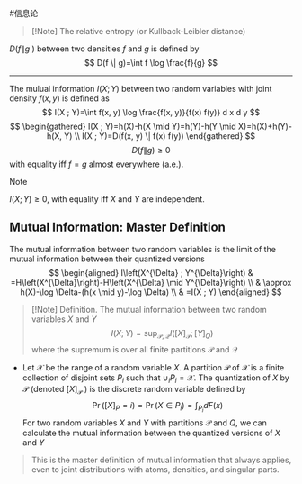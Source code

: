 #信息论 

>[!Note] The relative entropy (or Kullback-Leibler distance) 


$D(f \| g$ ) between two densities $f$ and $g$ is defined by
$$
D(f \| g)=\int f \log \frac{f}{g}
$$

***
The mulual information $I(X ; Y)$ between two random variables with joint density $f(x, y)$ is defined as
$$
I(X ; Y)=\int f(x, y) \log \frac{f(x, y)}{f(x) f(y)} d x d y
$$
$$
\begin{gathered}
I(X ; Y)=h(X)-h(X \mid Y)=h(Y)-h(Y \mid X)=h(X)+h(Y)-h(X, Y) \\
I(X ; Y)=D(f(x, y) \| f(x) f(y))
\end{gathered}
$$
$$
D(f \| g) \geq 0
$$
with equality iff $f=g$ almost everywhere (a.e.).
>[!Note]
$I(X ; Y) \geq 0$, with equality iff $X$ and $Y$ are independent.


## Mutual Information: Master Definition
The mutual information between two random variables is the limit of the mutual information between their quantized versions
$$
\begin{aligned}
I\left(X^{\Delta} ; Y^{\Delta}\right) & =H\left(X^{\Delta}\right)-H\left(X^{\Delta} \mid Y^{\Delta}\right) \\
& \approx h(X)-\log \Delta-(h(x \mid y)-\log \Delta) \\
& =I(X ; Y)
\end{aligned}
$$
>[!Note] Definition. The mutual information between two random variables $X$ and $Y$
>$$
>I(X ; Y)=\sup _{\mathcal{P}, \mathcal{Q}} I\left([X]_{\mathcal{P}} ;[Y]_Q\right)
>$$
>where the supremum is over all finite partitions $\mathcal{P}$ and $\mathcal{Q}$
- Let $\mathcal{X}$ be the range of a random variable $X$. A partition $\mathcal{P}$ of $\mathcal{X}$ is a finite collection of disjoint sets $P_i$ such that $\cup_i P_i=\mathcal{X}$. The quantization of $X$ by $\mathcal{P}$ (denoted $[X]_{\mathcal{P}}$ ) is the discrete random variable defined by
$$
\operatorname{Pr}\left([X]_P=i\right)=\operatorname{Pr}\left(X \in P_i\right)=\int_{P_i} d F(x)
$$
For two random variables $X$ and $Y$ with partitions $\mathcal{P}$ and $Q$, we can calculate the mutual information between the quantized versions of $X$ and $Y$


>This is the master definition of mutual information that always applies, even to joint distributions with atoms, densities, and singular parts.